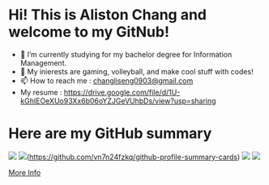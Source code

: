 # Hi! This is Aliston Chang and welcome to my GitNub!

- 🌱 I’m currently studying for my bachelor degree for Information Management.
- 👀 My inierests are gaming, volleyball, and make cool stuff with codes!
- 📫 How to reach me : changliseng0903@gmail.com
- My resume : https://drive.google.com/file/d/1U-kGhIEOeXUo93Xx6b06oYZJGeVUhbDs/view?usp=sharing

<!---
LiSeng0903/LiSeng0903 is a ✨ special ✨ repository because its `README.md` (this file) appears on your GitHub profile.
You can click the Preview link to take a look at your changes.
--->

# Here are my GitHub summary

<!-- :star: [Tutorial](https://github.com/vn7n24fzkq/github-profile-summary-cards/wiki/Toturial) ( Recommendation ) :star:

Action already setup In this template, you just need click `use this template` button to create your repo and wait for workflow to finish.

```To create your profile README you need to name the repo as your username```

| :bell: | Don't forget to modify the image (All of images are in `profile-summary-card-output` folder). |
| :-------: | :-------------------------------------------------------------------------------------------------------- |
 -->
![](http://github-profile-summary-cards.vercel.app/api/cards/profile-details?username=LiSeng0903&theme=vue)
![](http://github-profile-summary-cards.vercel.app/api/cards/repos-per-language?username=LiSeng0903&theme=vue)(https://github.com/vn7n24fzkq/github-profile-summary-cards)
[![](https://github.com/LiSeng0903/profile-summary/blob/master/profile-summary-card-output/github/3-stats.svg)](https://github.com/vn7n24fzkq/github-profile-summary-cards) [![](https://github.com/LiSeng0903/profile-summary/blob/master/profile-summary-card-output/github/4-productive-time.svg)](https://github.com/vn7n24fzkq/github-profile-summary-cards)

[More Info](https://github.com/vn7n24fzkq/github-profile-summary-cards)
